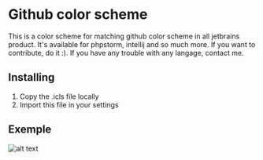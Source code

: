 # Github color scheme
This is a color scheme for matching github color scheme in all jetbrains product. It's available for phpstorm, intellij and so much more. If you want to contribute, do it :). If you have any trouble with any langage, contact me.

## Installing
1. Copy the .icls file locally
2. Import this file in your settings

## Exemple
![alt text](https://github.com/Fasteel/jetbrains-github-color-schemes/blob/master/images/2.png)
